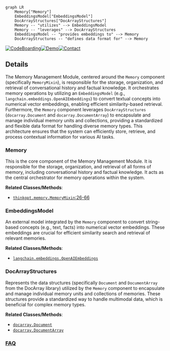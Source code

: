 ```mermaid
graph LR
    Memory["Memory"]
    EmbeddingsModel["EmbeddingsModel"]
    DocArrayStructures["DocArrayStructures"]
    Memory -- "utilizes" --> EmbeddingsModel
    Memory -- "leverages" --> DocArrayStructures
    EmbeddingsModel -- "provides embeddings to" --> Memory
    DocArrayStructures -- "defines data format for" --> Memory
```

[![CodeBoarding](https://img.shields.io/badge/Generated%20by-CodeBoarding-9cf?style=flat-square)](https://github.com/CodeBoarding/GeneratedOnBoardings)[![Demo](https://img.shields.io/badge/Try%20our-Demo-blue?style=flat-square)](https://www.codeboarding.org/demo)[![Contact](https://img.shields.io/badge/Contact%20us%20-%20contact@codeboarding.org-lightgrey?style=flat-square)](mailto:contact@codeboarding.org)

## Details

The Memory Management Module, centered around the `Memory` component (specifically `MemoryMixin`), is responsible for the storage, organization, and retrieval of conversational history and factual knowledge. It orchestrates memory operations by utilizing an `EmbeddingsModel` (e.g., `langchain.embeddings.OpenAIEmbeddings`) to convert textual concepts into numerical vector embeddings, enabling efficient similarity-based retrieval. Furthermore, the `Memory` component leverages `DocArrayStructures` (`docarray.Document` and `docarray.DocumentArray`) to encapsulate and manage individual memory units and collections, providing a standardized and flexible data format for handling diverse memory types. This architecture ensures that the system can efficiently store, retrieve, and process contextual information for various AI tasks.

### Memory
This is the core component of the Memory Management Module. It is responsible for the storage, organization, and retrieval of all forms of memory, including conversational history and factual knowledge. It acts as the central orchestrator for memory operations within the system.


**Related Classes/Methods**:

- <a href="https://github.com/jina-ai/thinkgpt/blob/main/thinkgpt/memory.py#L26-L66" target="_blank" rel="noopener noreferrer">`thinkgpt.memory.MemoryMixin`:26-66</a>


### EmbeddingsModel
An external model integrated by the `Memory` component to convert string-based concepts (e.g., text, facts) into numerical vector embeddings. These embeddings are crucial for efficient similarity search and retrieval of relevant memories.


**Related Classes/Methods**:

- <a href="https://github.com/jina-ai/thinkgpt/blob/main/" target="_blank" rel="noopener noreferrer">`langchain.embeddings.OpenAIEmbeddings`</a>


### DocArrayStructures
Represents the data structures (specifically `Document` and `DocumentArray` from the DocArray library) utilized by the `Memory` component to encapsulate and manage individual memory units and collections of memories. These structures provide a standardized way to handle multimodal data, which is beneficial for complex memory types.


**Related Classes/Methods**:

- <a href="https://github.com/jina-ai/thinkgpt/blob/main/" target="_blank" rel="noopener noreferrer">`docarray.Document`</a>
- <a href="https://github.com/jina-ai/thinkgpt/blob/main/" target="_blank" rel="noopener noreferrer">`docarray.DocumentArray`</a>




### [FAQ](https://github.com/CodeBoarding/GeneratedOnBoardings/tree/main?tab=readme-ov-file#faq)